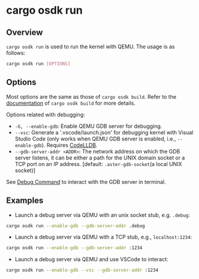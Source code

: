 # cargo osdk run

## Overview

`cargo osdk run` is used to run the kernel with QEMU.
The usage is as follows:

```bash
cargo osdk run [OPTIONS]
```

## Options

Most options are the same as those of `cargo osdk build`.
Refer to the [documentation](build.md) of `cargo osdk build`
for more details.

Options related with debugging:

- `-G, --enable-gdb`: Enable QEMU GDB server for debugging.
- `--vsc`: Generate a '.vscode/launch.json' for debugging kernel with Visual Studio Code
(only works when QEMU GDB server is enabled, i.e., `--enable-gdb`).
Requires [CodeLLDB](https://marketplace.visualstudio.com/items?itemName=vadimcn.vscode-lldb).
- `--gdb-server-addr <ADDR>`: The network address on which the GDB server listens,
it can be either a path for the UNIX domain socket or a TCP port on an IP address.
[default: `.aster-gdb-socket`(a local UNIX socket)]

See [Debug Command](debug.md) to interact with the GDB server in terminal.

## Examples

- Launch a debug server via QEMU with an unix socket stub, e.g. `.debug`:

```bash
cargo osdk run --enable-gdb --gdb-server-addr .debug
```

- Launch a debug server via QEMU with a TCP stub, e.g., `localhost:1234`:

```bash
cargo osdk run --enable-gdb --gdb-server-addr :1234
```

- Launch a debug server via QEMU and use VSCode to interact:

```bash
cargo osdk run --enable-gdb --vsc --gdb-server-addr :1234
```
